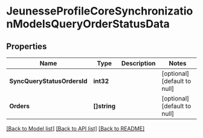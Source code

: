 # JeunesseProfileCoreSynchronizationModelsQueryOrderStatusData

## Properties
Name | Type | Description | Notes
------------ | ------------- | ------------- | -------------
**SyncQueryStatusOrdersId** | **int32** |  | [optional] [default to null]
**Orders** | **[]string** |  | [optional] [default to null]

[[Back to Model list]](../README.md#documentation-for-models) [[Back to API list]](../README.md#documentation-for-api-endpoints) [[Back to README]](../README.md)


